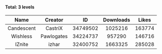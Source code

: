 #### Total: 3 levels

| Name | Creator | ID | Downloads | Likes |
|:---:|:---:|:---:|:---:|:---:|
| Candescent | CastriX | 34749502 | 1025216 | 163774
| Wishless | Pawlogates | 34224737 | 957290 | 146716
| IZnite | izhar | 32400752 | 1663325 | 285028
